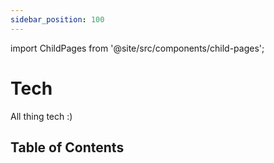 ```yaml
---
sidebar_position: 100
---
```

import ChildPages from '@site/src/components/child-pages';

# Tech

All thing tech :)

## Table of Contents

<ChildPages depth={3} />
